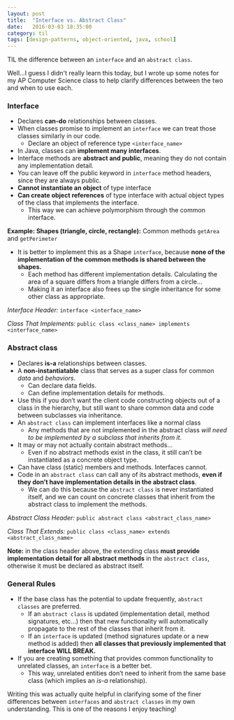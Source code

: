 ```yaml
---
layout: post
title:  "Interface vs. Abstract Class"
date:   2016-03-03 18:35:00
category: til
tags: [design-patterns, object-oriented, java, school]
---
```


TIL the difference between an `interface` and an `abstract class`.

Well...I guess I didn't really learn this today, but I wrote up some notes for my AP Computer Science class to help clarify differences between the two and when to use each.

### Interface
 - Declares __can-do__ relationships between classes.
 - When classes promise to implement an `interface` we can treat those classes similarly in our code.
   - Declare an object of reference type `<interface_name>`
 - In Java, classes can __implement many interfaces__.
 - Interface methods are __abstract and public__, meaning they do not contain any implementation detail.
 - You can leave off the public keyword in `interface` method headers, since they are always public.
 - __Cannot instantiate an object__ of type interface
 - __Can create object references__ of type interface with actual object types of the class that implements the interface.
   - This way we can achieve polymorphism through the common interface.

__Example: Shapes (triangle, circle, rectangle):__ Common methods `getArea` and `getPerimeter`

 - It is better to implement this as a Shape `interface`, because __none of the implementation of the common methods is shared between the shapes.__
   - Each method has different implementation details. Calculating the area of a square differs from a triangle differs from a circle...
   - Making it an interface also frees up the single inheritance for some other class as appropriate.

*Interface Header:* `interface <interface_name>`

*Class That Implements:* `public class <class_name> implements <interface_name>`

### Abstract class
 - Declares __is-a__ relationships between classes.
 - A __non-instantiatable__ class that serves as a super class for common *data* and *behaviors*.
   - Can declare data fields.
   - Can define implementation details for methods.
 - Use this if you don’t want the client code constructing objects out of a class in the hierarchy, but still want to share common data and code between subclasses via inheritance.
 - An `abstract class` can implement interfaces like a normal class
   - Any methods that are not implemented in the abstract class *will need to be implemented by a subclass that inherits from it*.
 - It may or may not actually contain abstract methods…
   - Even if no abstract methods exist in the class, it still can’t be instantiated as a concrete object type.
 - Can have class (static) members and methods. Interfaces cannot.
 - Code in an `abstract class` can call any of its abstract methods, __even if they don’t have implementation details in the abstract class__.
   - We can do this because the `abstract class` is never instantiated itself, and we can count on concrete classes that inherit from the abstract class to implement the methods.

*Abstract Class Header:* `public abstract class <abstract_class_name>`

*Class That Extends:* `public class <class_name> extends <abstract_class_name>`

__Note:__ in the class header above, the extending class __must provide implementation detail for all abstract methods__ in the `abstract class`, otherwise it must be declared as abstract itself.

### General Rules
 - If the base class has the potential to update frequently, `abstract classes` are preferred.
   - If an `abstract class` is updated (implementation detail, method signatures, etc...) then that new functionality will automatically propagate to the rest of the classes that inherit from it.
   - If an `interface` is updated (method signatures update or a new method is added) then __all classes that previously implemented that interface WILL BREAK.__
 - If you are creating something that provides common functionality to unrelated classes, an `interface` is a better bet.
   - This way, unrelated entities don’t need to inherit from the same base class (which implies an *is-a* relationship).

Writing this was actually quite helpful in clarifying some of the finer differences between `interfaces` and `abstract classes` in my own understanding. This is one of the reasons I enjoy teaching!
